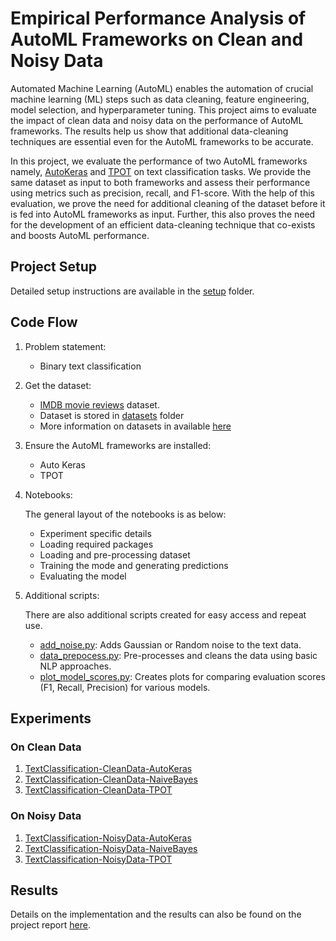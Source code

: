 # Empirical Performance Analysis of AutoML Frameworks on Clean and Noisy Data

Automated Machine Learning (AutoML) enables the automation of crucial machine learning (ML) steps such as data cleaning, feature engineering, model selection, and hyperparameter tuning. This project aims to evaluate the impact of clean data and noisy data on the performance of AutoML frameworks. The results help us show that additional data-cleaning techniques are essential even for the AutoML frameworks to be accurate.

In this project, we evaluate the performance of two AutoML frameworks namely, [AutoKeras](https://autokeras.com/) and [TPOT](https://epistasislab.github.io/tpot/) on text classification tasks. We provide the same dataset as input to both frameworks and assess their performance using metrics such as precision, recall, and F1-score. With the help of this evaluation, we prove the need for additional cleaning of the dataset before it is fed into AutoML frameworks as input. Further, this also proves the need for the development of an efficient data-cleaning technique that co-exists and boosts AutoML performance.

## Project Setup

Detailed setup instructions are available in the [setup](../AutoMLDataPrep/setup/README.md) folder.

## Code Flow

1. Problem statement: 
   - Binary text classification
2. Get the dataset:
   - [IMDB movie reviews](https://ai.stanford.edu/~amaas/data/sentiment/) dataset.
   - Dataset is stored in [datasets](../datasets/) folder
   - More information on datasets in available [here](../datasets/README.md)
3. Ensure the AutoML frameworks are installed:
   - Auto Keras
   - TPOT
4. Notebooks:

   The general layout of the notebooks is as below:
   - Experiment specific details
   - Loading required packages
   - Loading and pre-processing dataset
   - Training the mode and generating predictions
   - Evaluating the model

5. Additional scripts: 

   There are also additional scripts created for easy access and repeat use. 
   - [add_noise.py](../notebooks/scripts/add_noise.py): Adds Gaussian or Random noise to the text data.
   - [data_prepocess.py](../notebooks/scripts/data_preprocess.py): Pre-processes and cleans the data using basic NLP approaches.  
   - [plot_model_scores.py](../notebooks/scripts/plot_model_scores.py): Creates plots for comparing evaluation scores (F1, Recall, Precision) for various models.
  
## Experiments

### On Clean Data

1. [TextClassification-CleanData-AutoKeras](../notebooks/textclf_cleandata_autokeras.ipynb)
2. [TextClassification-CleanData-NaiveBayes](../notebooks/textclf_cleandata_naivebayes.ipynb)
3. [TextClassification-CleanData-TPOT](../notebooks/textclf_cleandata_tpot.ipynb)

### On Noisy Data

1. [TextClassification-NoisyData-AutoKeras](../notebooks/textclf_noisydata_autokeras.ipynb)
2. [TextClassification-NoisyData-NaiveBayes](../notebooks/textclf_noisydata_naivebayes.ipynb)
3. [TextClassification-NoisyData-TPOT](../notebooks/textclf_noisydata_tpot.ipynb)

## Results

Details on the implementation and the results can also be found on the project report [here](report/main.pdf).
